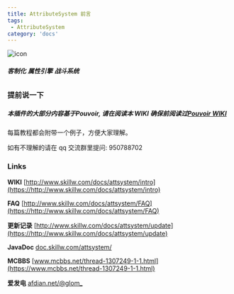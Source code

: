 ```yaml
---
title: AttributeSystem 前言
tags:
 - AttributeSystem
category: 'docs'
---
```


![icon](https://assets/docs/attsystem/icon.png)

###### **客制化** **属性引擎** **战斗系统**

### 提前说一下

##### 本插件的大部分内容基于**Pouvoir**, 请在阅读本 WIKI 确保前阅读过[Pouvoir WIKI](https://www.skillw.com/docs/pouvoir/intro)

每篇教程都会附带一个例子，方便大家理解。

如有不理解的请在 qq 交流群里提问: 950788702

### Links

**WIKI** [http://www.skillw.com/docs/attsystem/intro](https://http://www.skillw.com/docs/attsystem/intro)

**FAQ** [http://www.skillw.com/docs/attsystem/FAQ](https://http://www.skillw.com/docs/attsystem/FAQ)

**更新记录** [http://www.skillw.com/docs/attsystem/update](https://http://www.skillw.com/docs/attsystem/update)

**JavaDoc** [doc.skillw.com/attsystem/](https://doc.skillw.com/attsystem/)

**MCBBS** [www.mcbbs.net/thread-1307249-1-1.html](https://www.mcbbs.net/thread-1307249-1-1.html)

**爱发电** [afdian.net/@glom\_](https://afdian.net/@glom_)
